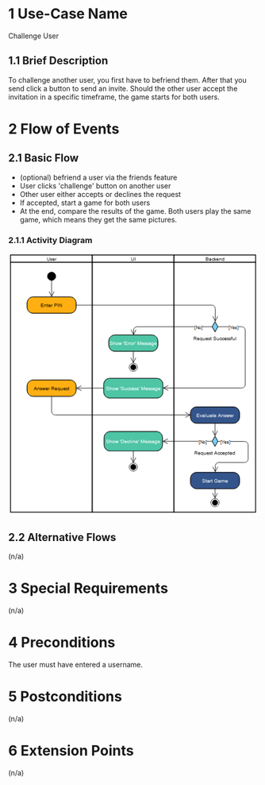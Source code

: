 # 1 Use-Case Name
Challenge User

## 1.1 Brief Description
To challenge another user, you first have to befriend them. After that you send click a button to send an invite. Should the other user accept the invitation in a specific timeframe, the game starts for both users.

# 2 Flow of Events
## 2.1 Basic Flow
- (optional) befriend a user via the friends feature
- User clicks 'challenge' button on another user
- Other user either accepts or declines the request
- If accepted, start a game for both users
- At the end, compare the results of the game. Both users play the same game, which means they get the same pictures.

### 2.1.1 Activity Diagram
![Challange User](../images/UC_ChallengeUser.png)


## 2.2 Alternative Flows
(n/a)

# 3 Special Requirements
(n/a)

# 4 Preconditions
The user must have entered a username.

# 5 Postconditions
(n/a)
 
# 6 Extension Points
(n/a)
